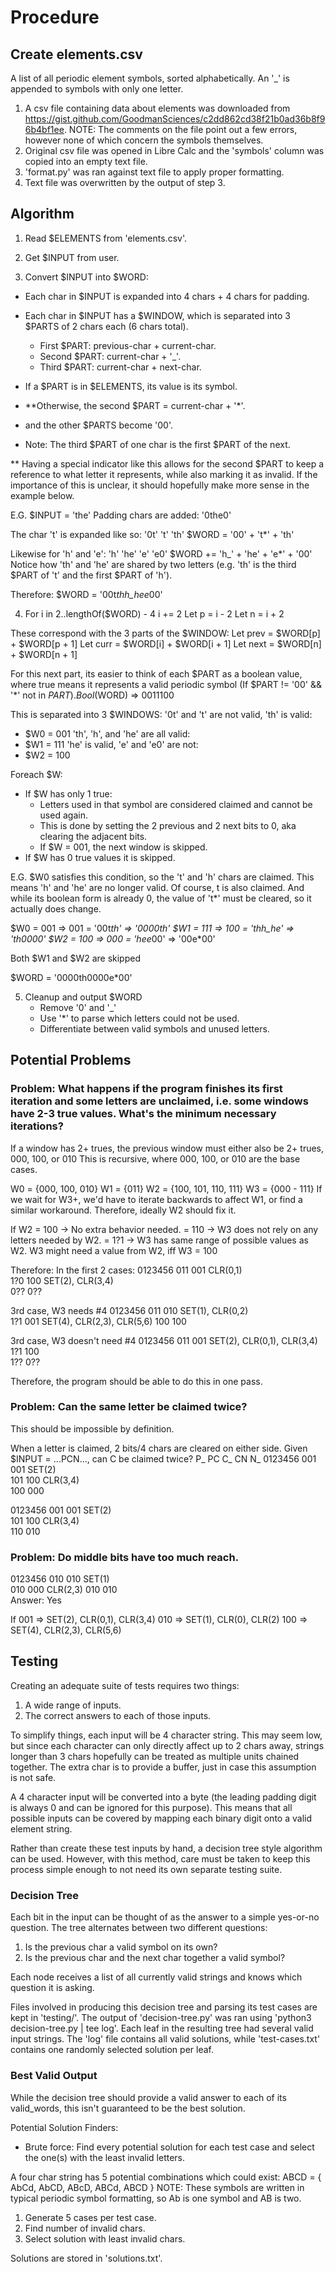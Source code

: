# Procedure
## Create elements.csv
A list of all periodic element symbols, sorted alphabetically. An '_' is appended to symbols with only one letter.
1. A csv file containing data about elements was downloaded from https://gist.github.com/GoodmanSciences/c2dd862cd38f21b0ad36b8f96b4bf1ee. NOTE: The comments on the file point out a few errors, however none of which concern the symbols themselves.
2. Original csv file was opened in Libre Calc and the 'symbols' column was copied into an empty text file.
3. 'format.py' was ran against text file to apply proper formatting.
4. Text file was overwritten by the output of step 3.

## Algorithm
1. Read $ELEMENTS from 'elements.csv'.
2. Get $INPUT from user.

3. Convert $INPUT into $WORD:
- Each char in $INPUT is expanded into 4 chars + 4 chars for padding.
- Each char in $INPUT has a $WINDOW, which is separated into 3 $PARTS of 2 chars each (6 chars total).
    - First $PART: previous-char + current-char.
    - Second $PART: current-char + '_'.
    - Third $PART: current-char + next-char.

- If a $PART is in $ELEMENTS, its value is its symbol.
- **Otherwise, the second $PART = current-char + '*'.
- and the other $PARTS become '00'.
- Note: The third $PART of one char is the first $PART of the next.

** Having a special indicator like this allows for the second $PART to keep a reference to what letter it represents, while also marking it as invalid. If the importance of this is unclear, it should hopefully make more sense in the example below.

E.G.
$INPUT = 'the'
Padding chars are added:
'0the0'

The char 't' is expanded like so:
        '0t'   't'    'th'
$WORD = '00' + 't*' + 'th'

Likewise for 'h' and 'e':
         'h'    'he'   'e'    'e0'
$WORD += 'h_' + 'he' + 'e*' + '00'
Notice how 'th' and 'he' are shared by two letters (e.g. 'th' is the third $PART of 't' and the first $PART of 'h').

Therefore:
$WORD = '00t*thh_hee*00'

4. For i in 2..lengthOf($WORD) - 4
i += 2
Let p = i - 2
Let n = i + 2

These correspond with the 3 parts of the $WINDOW:
Let prev = $WORD[p] + $WORD[p + 1]
Let curr = $WORD[i] + $WORD[i + 1]
Let next = $WORD[n] + $WORD[n + 1]

For this next part, its easier to think of each $PART as a boolean value, where true means it represents a valid periodic symbol (If $PART != '00' && '*' not in $PART).
Bool($WORD) => 0011100

This is separated into 3 $WINDOWS:
'0t' and 't' are not valid, 'th' is valid:
- $W0 = 001 
'th', 'h', and 'he' are all valid:
- $W1 = 111 
'he' is valid, 'e' and 'e0' are not:
- $W2 = 100

Foreach $W:
- If $W has only 1 true: 
    - Letters used in that symbol are considered claimed and cannot be used again.
    - This is done by setting the 2 previous and 2 next bits to 0, aka clearing the adjacent bits.
    - If $W = 001, the next window is skipped.
- If $W has 0 true values it is skipped.

E.G. 
$W0 satisfies this condition, so the 't' and 'h' chars are claimed. This means 'h' and 'he' are no longer valid.
Of course, t is also claimed. And while its boolean form is already 0, the value of 't*' must be cleared, so it actually does change. 

$W0 = 001      => 001
    = '00t*th' => '0000th'
$W1 = 111      => 100
    = 'thh_he' => 'th0000'
$W2 = 100      => 000
    = 'hee*00' => '00e*00'

Both $W1 and $W2 are skipped 

$WORD = '0000th0000e*00'

5. Cleanup and output $WORD
    - Remove '0' and '_'
    - Use '*' to parse which letters could not be used.
    - Differentiate between valid symbols and unused letters.

## Potential Problems
### Problem: What happens if the program finishes its first iteration and some letters are unclaimed, i.e. some windows have 2-3 true values. What's the minimum necessary iterations?
If a window has 2+ trues, the previous window must either also be 2+ trues, 000, 100, or 010 
This is recursive, where 000, 100, or 010 are the base cases. 

W0 = {000, 100, 010}
W1 = {011} 
W2 = {100, 101, 110, 111}
W3 = {000 - 111}
If we wait for W3+, we'd have to iterate backwards to affect W1, or find a similar workaround. Therefore, ideally W2 should fix it.

If W2 = 100 -> No extra behavior needed.
      = 110 -> W3 does not rely on any letters needed by W2.
      = 1?1 -> W3 has same range of possible values as W2.
               W3 might need a value from W2, iff W3 = 100

Therefore:
In the first 2 cases:
0123456
011     001     CLR(0,1)           
  1?0     100   SET(2), CLR(3,4)   
    0??     0??                    

3rd case, W3 needs #4
0123456
011      010     SET(1), CLR(0,2)                  
  1?1      001   SET(4), CLR(2,3), CLR(5,6)
    100      100                                        

3rd case, W3 doesn't need #4
0123456
011      001    SET(2), CLR(0,1), CLR(3,4)
  1?1      100                                         
    1??      0??                                       

Therefore, the program should be able to do this in one pass.

### Problem: Can the same letter be claimed twice?
This should be impossible by definition.

When a letter is claimed, 2 bits/4 chars are cleared on either side.
Given $INPUT = ...PCN..., can C be claimed twice?
P_ PC C_ CN N_
0123456
001    001     SET(2)         
  101    100   CLR(3,4)    
    100    000

0123456
001      001    SET(2)         
  101      100  CLR(3,4)  
    110      010               

### Problem: Do middle bits have too much reach.
0123456
010      010    SET(1)         
  010      000  CLR(2,3)
    010      010                
Answer: Yes

If 001 => SET(2), CLR(0,1), CLR(3,4)
   010 => SET(1), CLR(0),   CLR(2)
   100 => SET(4), CLR(2,3), CLR(5,6)

## Testing
Creating an adequate suite of tests requires two things:
1. A wide range of inputs.
2. The correct answers to each of those inputs.

To simplify things, each input will be 4 character string. This may seem low, but since each character can only directly affect up to 2 chars away, strings longer than 3 chars hopefully can be treated as multiple units chained together. The extra char is to provide a buffer, just in case this assumption is not safe.

A 4 character input will be converted into a byte (the leading padding digit is always 0 and can be ignored for this purpose). This means that all possible inputs can be covered by mapping each binary digit onto a valid element string. 

Rather than create these test inputs by hand, a decision tree style algorithm can be used. However, with this method, care must be taken to keep this process simple enough to not need its own separate testing suite.

### Decision Tree
Each bit in the input can be thought of as the answer to a simple yes-or-no question. The tree alternates between two different questions:
1. Is the previous char a valid symbol on its own?
2. Is the previous char and the next char together a valid symbol?

Each node receives a list of all currently valid strings and knows which question it is asking. 

Files involved in producing this decision tree and parsing its test cases are kept in 'testing/'. The output of 'decision-tree.py' was ran using 'python3 decision-tree.py | tee log'. Each leaf in the resulting tree had several valid input strings. The 'log' file contains all valid solutions, while 'test-cases.txt' contains one randomly selected solution per leaf.

### Best Valid Output
While the decision tree should provide a valid answer to each of its valid_words, this isn't guaranteed to be the best solution. 

Potential Solution Finders:
- Brute force: Find every potential solution for each test case and select the one(s) with the least invalid letters.

A four char string has 5 potential combinations which could exist:
ABCD = { AbCd, AbCD, ABcD, ABCd, ABCD }
NOTE: These symbols are written in typical periodic symbol formatting, so Ab is one symbol and AB is two.

1. Generate 5 cases per test case.
2. Find number of invalid chars.
3. Select solution with least invalid chars.

Solutions are stored in 'solutions.txt'.
